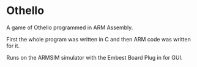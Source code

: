 # Othello

A game of Othello programmed in ARM Assembly.

First the whole program was written in C and then ARM code was written for it.

Runs on the ARMSIM simulator with the Embest Board Plug in for GUI.
